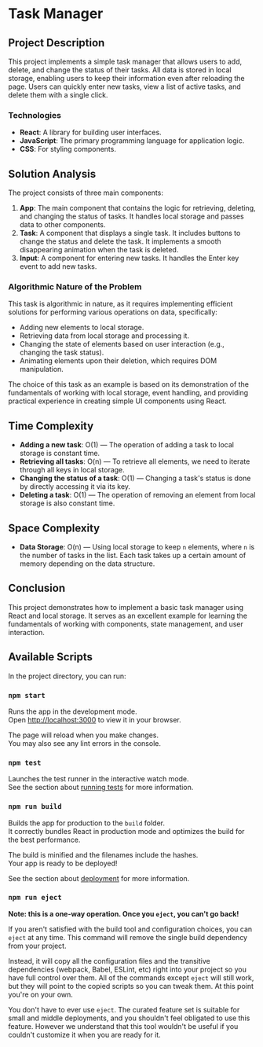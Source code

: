 # Task Manager

## Project Description

This project implements a simple task manager that allows users to add, delete, and change the status of their tasks. All data is stored in local storage, enabling users to keep their information even after reloading the page. Users can quickly enter new tasks, view a list of active tasks, and delete them with a single click.

### Technologies

- **React**: A library for building user interfaces.
- **JavaScript**: The primary programming language for application logic.
- **CSS**: For styling components.

## Solution Analysis

The project consists of three main components:

1. **App**: The main component that contains the logic for retrieving, deleting, and changing the status of tasks. It handles local storage and passes data to other components.
2. **Task**: A component that displays a single task. It includes buttons to change the status and delete the task. It implements a smooth disappearing animation when the task is deleted.
3. **Input**: A component for entering new tasks. It handles the Enter key event to add new tasks.

### Algorithmic Nature of the Problem

This task is algorithmic in nature, as it requires implementing efficient solutions for performing various operations on data, specifically:

- Adding new elements to local storage.
- Retrieving data from local storage and processing it.
- Changing the state of elements based on user interaction (e.g., changing the task status).
- Animating elements upon their deletion, which requires DOM manipulation.

The choice of this task as an example is based on its demonstration of the fundamentals of working with local storage, event handling, and providing practical experience in creating simple UI components using React.

## Time Complexity

- **Adding a new task**: O(1) — The operation of adding a task to local storage is constant time.
- **Retrieving all tasks**: O(n) — To retrieve all elements, we need to iterate through all keys in local storage.
- **Changing the status of a task**: O(1) — Changing a task's status is done by directly accessing it via its key.
- **Deleting a task**: O(1) — The operation of removing an element from local storage is also constant time.

## Space Complexity

- **Data Storage**: O(n) — Using local storage to keep `n` elements, where `n` is the number of tasks in the list. Each task takes up a certain amount of memory depending on the data structure.

## Conclusion

This project demonstrates how to implement a basic task manager using React and local storage. It serves as an excellent example for learning the fundamentals of working with components, state management, and user interaction.

## Available Scripts

In the project directory, you can run:

### `npm start`

Runs the app in the development mode.\
Open [http://localhost:3000](http://localhost:3000) to view it in your browser.

The page will reload when you make changes.\
You may also see any lint errors in the console.

### `npm test`

Launches the test runner in the interactive watch mode.\
See the section about [running tests](https://facebook.github.io/create-react-app/docs/running-tests) for more information.

### `npm run build`

Builds the app for production to the `build` folder.\
It correctly bundles React in production mode and optimizes the build for the best performance.

The build is minified and the filenames include the hashes.\
Your app is ready to be deployed!

See the section about [deployment](https://facebook.github.io/create-react-app/docs/deployment) for more information.

### `npm run eject`

**Note: this is a one-way operation. Once you `eject`, you can't go back!**

If you aren't satisfied with the build tool and configuration choices, you can `eject` at any time. This command will remove the single build dependency from your project.

Instead, it will copy all the configuration files and the transitive dependencies (webpack, Babel, ESLint, etc) right into your project so you have full control over them. All of the commands except `eject` will still work, but they will point to the copied scripts so you can tweak them. At this point you're on your own.

You don't have to ever use `eject`. The curated feature set is suitable for small and middle deployments, and you shouldn't feel obligated to use this feature. However we understand that this tool wouldn't be useful if you couldn't customize it when you are ready for it.
